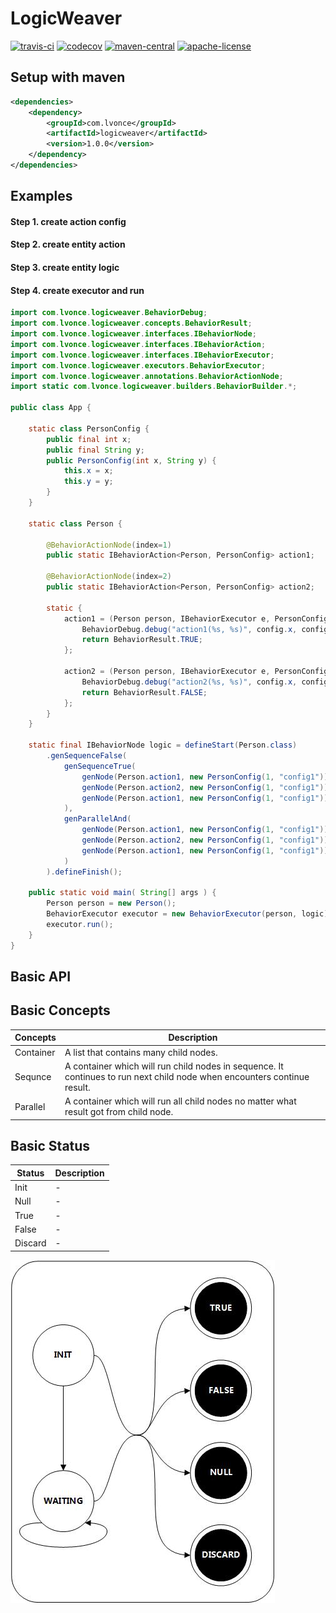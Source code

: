 # LogicWeaver
[![travis-ci](https://travis-ci.org/thegenius/LogicWeaver.svg?branch=master)](https://travis-ci.org/thegenius/LogicWeaver)
[![codecov](https://codecov.io/gh/thegenius/LogicWeaver/branch/master/graph/badge.svg)](https://codecov.io/gh/thegenius/LogicWeaver)
[![maven-central](https://img.shields.io/badge/maven-1.0.0-green.svg)](http://search.maven.org/#search%7Cga%7C1%7Clogicweaver)
[![apache-license](https://img.shields.io/badge/license-Apache--2.0-green.svg)](https://www.apache.org/licenses/LICENSE-2.0)


## Setup with maven
```xml
<dependencies>
	<dependency>
		<groupId>com.lvonce</groupId>
		<artifactId>logicweaver</artifactId>
		<version>1.0.0</version>
	</dependency>
</dependencies>
```

## Examples
#### Step 1. create action config 
#### Step 2. create entity action
#### Step 3. create entity logic
#### Step 4. create executor and run
```java
import com.lvonce.logicweaver.BehaviorDebug;
import com.lvonce.logicweaver.concepts.BehaviorResult;
import com.lvonce.logicweaver.interfaces.IBehaviorNode;
import com.lvonce.logicweaver.interfaces.IBehaviorAction;
import com.lvonce.logicweaver.interfaces.IBehaviorExecutor;
import com.lvonce.logicweaver.executors.BehaviorExecutor;
import com.lvonce.logicweaver.annotations.BehaviorActionNode;
import static com.lvonce.logicweaver.builders.BehaviorBuilder.*;

public class App {

	static class PersonConfig {
		public final int x;
		public final String y;
		public PersonConfig(int x, String y) {
			this.x = x;
			this.y = y;
		}
	}

	static class Person {

		@BehaviorActionNode(index=1)
		public static IBehaviorAction<Person, PersonConfig> action1;

		@BehaviorActionNode(index=2)
		public static IBehaviorAction<Person, PersonConfig> action2;

		static {
			action1 = (Person person, IBehaviorExecutor e, PersonConfig config)->{
				BehaviorDebug.debug("action1(%s, %s)", config.x, config.y);
				return BehaviorResult.TRUE;
			};

			action2 = (Person person, IBehaviorExecutor e, PersonConfig config)->{
				BehaviorDebug.debug("action2(%s, %s)", config.x, config.y);
				return BehaviorResult.FALSE;
			};
		}
	}
	
	static final IBehaviorNode logic = defineStart(Person.class)
		.genSequenceFalse(
			genSequenceTrue(
				genNode(Person.action1, new PersonConfig(1, "config1")),
				genNode(Person.action2, new PersonConfig(1, "config1")),
				genNode(Person.action1, new PersonConfig(1, "config1"))
			),
			genParallelAnd(
				genNode(Person.action1, new PersonConfig(1, "config1")),
				genNode(Person.action2, new PersonConfig(1, "config1")),
				genNode(Person.action1, new PersonConfig(1, "config1"))
			)
		).defineFinish();

	public static void main( String[] args ) {
		Person person = new Person();
		BehaviorExecutor executor = new BehaviorExecutor(person, logic);
		executor.run();
	}
}
```

## Basic API
## Basic Concepts
|Concepts|Description|
|---------|-----------|
|Container| A list that contains many child nodes.|
|Sequnce  | A container which will run child nodes in sequence. It continues to run next child node when encounters continue result.|
|Parallel | A container which will run all child nodes no matter what result got from child node.|

## Basic Status
|Status|Description|
|------|-----------|
|Init   |-|
|Null   |-|
|True   |-|
|False  |-|
|Discard|-|  


![status](https://raw.githubusercontent.com/thegenius/LogicWeaver/master/docs/status.jpg)

